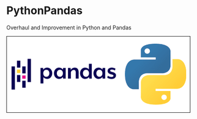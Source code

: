 # PythonPandas
Overhaul and Improvement in Python and Pandas

![pandas_python_logo](https://github.com/alvarengaricardo/PythonPandas/blob/main/pandas_python_logo.png)
